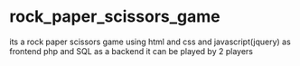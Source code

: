 # rock_paper_scissors_game
its a rock paper scissors game using html and css and javascript(jquery) as frontend
php and SQL as a backend
it can be played by 2 players
